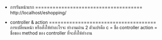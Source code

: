 * การรันหน้าแรก
=====================================
http://localhost/eshopping/

* controller & action
=====================================
การเปลี่ยนหน้า หรือสั่งให้ทำอะไรจะ ทำงานผ่าน 2 ตัวแปรคือ
c = ชื่อ controller
action = ชื่อของ method ของ controller ที่จะสั่งให้ทำงาน